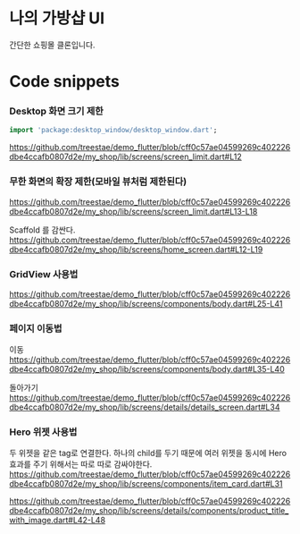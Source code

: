 # 나의 가방샵 UI

간단한 쇼핑몰 클론입니다.


# Code snippets

### Desktop 화면 크기 제한
```dart
import 'package:desktop_window/desktop_window.dart';
```
https://github.com/treestae/demo_flutter/blob/cff0c57ae04599269c402226dbe4ccafb0807d2e/my_shop/lib/screens/screen_limit.dart#L12
  
  
### 무한 화면의 확장 제한(모바일 뷰처럼 제한된다)
https://github.com/treestae/demo_flutter/blob/cff0c57ae04599269c402226dbe4ccafb0807d2e/my_shop/lib/screens/screen_limit.dart#L13-L18

Scaffold 를 감싼다.
https://github.com/treestae/demo_flutter/blob/cff0c57ae04599269c402226dbe4ccafb0807d2e/my_shop/lib/screens/home_screen.dart#L12-L19
  
  
### GridView 사용법
https://github.com/treestae/demo_flutter/blob/cff0c57ae04599269c402226dbe4ccafb0807d2e/my_shop/lib/screens/components/body.dart#L25-L41
  
  
### 페이지 이동법
이동
https://github.com/treestae/demo_flutter/blob/cff0c57ae04599269c402226dbe4ccafb0807d2e/my_shop/lib/screens/components/body.dart#L35-L40

돌아가기
https://github.com/treestae/demo_flutter/blob/cff0c57ae04599269c402226dbe4ccafb0807d2e/my_shop/lib/screens/details/details_screen.dart#L34
  

### Hero 위젯 사용법
두 위젯을 같은 tag로 연결한다. 하나의 child를 두기 때문에 여러 위젯을 동시에 Hero 효과를 주기 위해서는 따로 따로 감싸야한다.
https://github.com/treestae/demo_flutter/blob/cff0c57ae04599269c402226dbe4ccafb0807d2e/my_shop/lib/screens/components/item_card.dart#L31

https://github.com/treestae/demo_flutter/blob/cff0c57ae04599269c402226dbe4ccafb0807d2e/my_shop/lib/screens/details/components/product_title_with_image.dart#L42-L48
